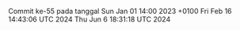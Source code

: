 Commit ke-55 pada tanggal Sun Jan 01 14:00 2023 +0100
Fri Feb 16 14:43:06 UTC 2024
Thu Jun  6 18:31:18 UTC 2024
